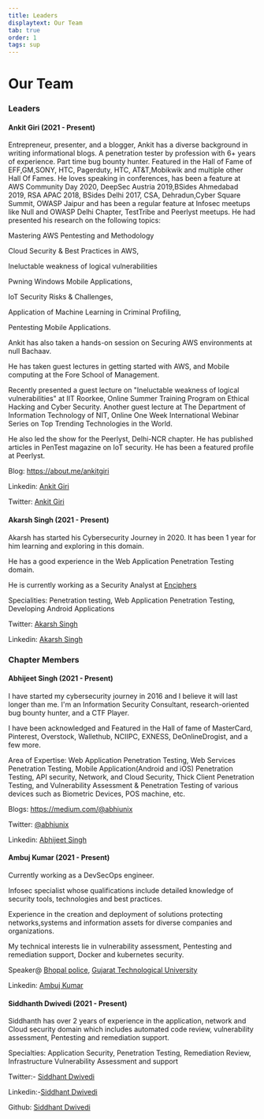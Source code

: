 ```yaml
---
title: Leaders
displaytext: Our Team
tab: true
order: 1
tags: sup
---
```


# Our Team
 
### Leaders

#### **Ankit Giri (2021 - Present)**

Entrepreneur, presenter, and a blogger, Ankit has a diverse background in writing informational blogs. A penetration tester by profession with 6+ years of experience. Part time bug bounty hunter. Featured in the Hall of Fame of EFF,GM,SONY, HTC, Pagerduty, HTC, AT&T,Mobikwik and multiple other Hall Of Fames. He loves speaking in conferences, has been a feature at AWS Community Day 2020, DeepSec Austria 2019,BSides Ahmedabad 2019, RSA APAC 2018, BSides Delhi 2017, CSA, Dehradun,Cyber Square Summit, OWASP Jaipur and has been a regular feature at Infosec meetups like Null and OWASP Delhi Chapter, TestTribe and Peerlyst meetups. He had presented his research on the following topics:

Mastering AWS Pentesting and Methodology

Cloud Security & Best Practices in AWS,

Ineluctable weakness of logical vulnerabilities

Pwning Windows Mobile Applications,

IoT Security Risks & Challenges,

Application of Machine Learning in Criminal Profiling,

Pentesting Mobile Applications.

Ankit has also taken a hands-on session on Securing AWS environments at null Bachaav.

He has taken guest lectures in getting started with AWS, and Mobile computing at the Fore School of Management.

Recently presented a guest lecture on "Ineluctable weakness of logical vulnerabilities" at IIT Roorkee, Online Summer Training Program on Ethical Hacking and Cyber Security.
Another guest lecture at The Department of Information Technology of NIT, Online One Week International Webinar Series on Top Trending Technologies in the World.

He also led the show for the Peerlyst, Delhi-NCR chapter. He has published articles in PenTest magazine on IoT security. He has been a featured profile at Peerlyst.

Blog: <https://about.me/ankitgiri>

Linkedin:  [Ankit Giri](https://www.linkedin.com/in/ankitgiri/)

Twitter: [Ankit Giri](https://twitter.com/aankitgiri)

#### **Akarsh Singh (2021 - Present)**

Akarsh has started his Cybersecurity Journey in 2020. It has been 1 year for him learning and exploring in this domain.

He has a good experience in the Web Application Penetration Testing domain.

He is currently working as a Security Analyst at [Enciphers](https://enciphers.com/)

Specialities: Penetration testing, Web Application Penetration Testing, Developing Android Applications

Twitter: [Akarsh Singh](https://twitter.com/AkarshS99378244)

Linkedin: [Akarsh Singh](linkedin.com/in/akarsh-singh-117118152)


### Chapter Members

#### **Abhijeet Singh (2021 - Present)**

I have started my cybersecurity journey in 2016 and I believe it will last longer than me. I'm an Information Security Consultant, research-oriented bug bounty hunter, and a CTF Player.

I have been acknowledged and Featured in the Hall of fame of MasterCard, Pinterest, Overstock, Wallethub, NCIIPC, EXNESS, DeOnlineDrogist, and a few more.

Area of Expertise: Web Application Penetration Testing, Web Services Penetration Testing, Mobile Application(Android and iOS) Penetration Testing, API security, Network, and Cloud Security, Thick Client Penetration Testing, and Vulnerability Assessment & Penetration Testing of various devices such as Biometric Devices, POS machine, etc. 

Blogs: <https://medium.com/@abhiunix>

Twitter: [@abhiunix](https://twitter.com/abhiunix)

Linkedin: [Abhijeet Singh](https://www.linkedin.com/in/abhiunix)

#### **Ambuj Kumar (2021 - Present)**

Currently working as a DevSecOps engineer.

Infosec specialist whose qualifications include detailed knowledge of security tools, technologies and best practices.

Experience in the creation and deployment of solutions protecting networks,systems and information assets for diverse companies and organizations.

My technical interests lie in vulnerability assessment, Pentesting and remediation support, Docker and kubernetes security.

Speaker@ [Bhopal police](http://bhopalpolice.com/), [Gujarat Technological University](https://www.gtu.ac.in/) 

Linkedin: [Ambuj Kumar](https://www.linkedin.com/in/ambujkumarcse/)

#### **Siddhanth Dwivedi (2021 - Present)**

Siddhanth has over 2 years of experience in the application, network and Cloud security domain which includes  automated code review, vulnerability assessment, Pentesting and remediation support.

Specialties: Application Security, Penetration Testing, Remediation Review, Infrastructure Vulnerability Assessment and support

Twitter:- [Siddhant Dwivedi](https://twitter.com/mafiaaguy)

Linkedin:-[Siddhant Dwivedi](https://www.linkedin.com/in/mafiaguy/)

Github: [Siddhant Dwivedi](https://github.com/mafiaguy)
  


